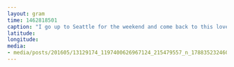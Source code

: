 ```yaml
---
layout: gram
time: 1462818501
caption: "I go up to Seattle for the weekend and come back to this loveliness. 😍@michaelallenbrooks #pdxbeehive"
latitude: 
longitude: 
media:
- media/posts/201605/13129174_1197400626967124_215479557_n_17883523246039668.jpg
---
```

